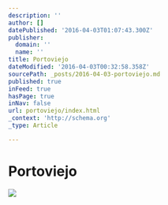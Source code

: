 ```yaml
---
description: ''
author: []
datePublished: '2016-04-03T01:07:43.300Z'
publisher:
  domain: ''
  name: ''
title: Portoviejo
dateModified: '2016-04-03T00:32:58.358Z'
sourcePath: _posts/2016-04-03-portoviejo.md
published: true
inFeed: true
hasPage: true
inNav: false
url: portoviejo/index.html
_context: 'http://schema.org'
_type: Article

---
```

# Portoviejo
![](https://the-grid-user-content.s3-us-west-2.amazonaws.com/3206399f-4c6c-4b6a-8073-a0ce203b35c4.png)